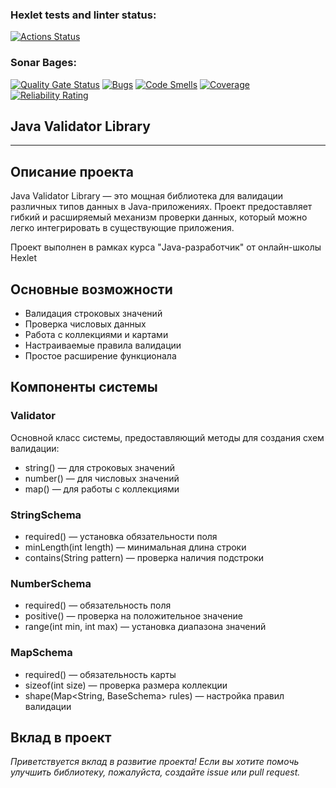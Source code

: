 ### Hexlet tests and linter status:
[![Actions Status](https://github.com/neutrall85/java-project-78/actions/workflows/hexlet-check.yml/badge.svg)](https://github.com/neutrall85/java-project-78/actions)

### Sonar Bages:
[![Quality Gate Status](https://sonarcloud.io/api/project_badges/measure?project=neutrall85_java-project-71&metric=alert_status)](https://sonarcloud.io/summary/new_code?id=neutrall85_java-project-71)
[![Bugs](https://sonarcloud.io/api/project_badges/measure?project=neutrall85_java-project-71&metric=bugs)](https://sonarcloud.io/summary/new_code?id=neutrall85_java-project-71)
[![Code Smells](https://sonarcloud.io/api/project_badges/measure?project=neutrall85_java-project-71&metric=code_smells)](https://sonarcloud.io/summary/new_code?id=neutrall85_java-project-71)
[![Coverage](https://sonarcloud.io/api/project_badges/measure?project=neutrall85_java-project-71&metric=coverage)](https://sonarcloud.io/summary/new_code?id=neutrall85_java-project-71)
[![Reliability Rating](https://sonarcloud.io/api/project_badges/measure?project=neutrall85_java-project-71&metric=reliability_rating)](https://sonarcloud.io/summary/new_code?id=neutrall85_java-project-71)

## Java Validator Library
___

## Описание проекта
Java Validator Library — это мощная библиотека для валидации различных типов данных в Java-приложениях. Проект предоставляет гибкий и расширяемый механизм проверки данных, который можно легко интегрировать в существующие приложения.

Проект выполнен в рамках курса "Java-разработчик" от онлайн-школы Hexlet
## Основные возможности
- Валидация строковых значений
- Проверка числовых данных
- Работа с коллекциями и картами
- Настраиваемые правила валидации
- Простое расширение функционала
## Компоненты системы
### Validator
Основной класс системы, предоставляющий методы для создания схем валидации:
- string() — для строковых значений
- number() — для числовых значений
- map() — для работы с коллекциями
### StringSchema
- required() — установка обязательности поля
- minLength(int length) — минимальная длина строки
- contains(String pattern) — проверка наличия подстроки
### NumberSchema
- required() — обязательность поля
- positive() — проверка на положительное значение
- range(int min, int max) — установка диапазона значений
### MapSchema
- required() — обязательность карты
- sizeof(int size) — проверка размера коллекции
- shape(Map<String, BaseSchema> rules) — настройка правил валидации

## Вклад в проект
*Приветствуется вклад в развитие проекта! Если вы хотите помочь улучшить библиотеку, пожалуйста, создайте issue или pull request.*

